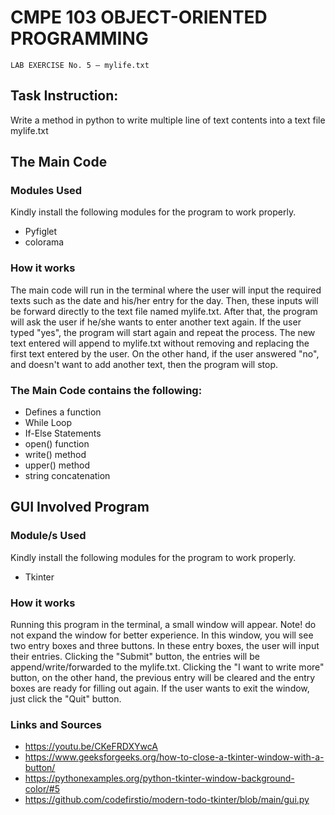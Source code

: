# CMPE 103 OBJECT-ORIENTED PROGRAMMING
```
LAB EXERCISE No. 5 – mylife.txt
```

## Task Instruction:
Write a method in python to write multiple line of text contents into a text file mylife.txt

## The Main Code
### Modules Used
Kindly install the following modules for the program to work properly.
* Pyfiglet
* colorama

### How it works
The main code will run in the terminal where the user will input the required texts such as the date and his/her entry for the day. Then, these inputs will be forward directly to the text file named mylife.txt. After that, the program will ask the user if he/she wants to enter another text again. If the user typed "yes", the program will start again and repeat the process. The new text entered will append to mylife.txt without removing and replacing the first text entered by the user. On the other hand, if the user answered "no", and doesn't want to add another text, then the program will stop. 

### The Main Code contains the following:
* Defines a function 
* While Loop
* If-Else Statements
* open() function
* write() method
* upper() method
* string concatenation 

## GUI Involved Program
### Module/s Used 
Kindly install the following modules for the program to work properly.
* Tkinter

### How it works
Running this program in the terminal, a small window will appear. Note! do not expand the window for better experience. In this window, you will see two entry boxes and three buttons. In these entry boxes, the user will input their entries. Clicking the "Submit" button, the entries will be append/write/forwarded to the mylife.txt. Clicking the "I want to write more" button, on the other hand, the previous entry will be cleared and the entry boxes are ready for filling out again. If the user wants to exit the window, just click the "Quit" button.


### Links and Sources
* https://youtu.be/CKeFRDXYwcA
* https://www.geeksforgeeks.org/how-to-close-a-tkinter-window-with-a-button/
* https://pythonexamples.org/python-tkinter-window-background-color/#5
* https://github.com/codefirstio/modern-todo-tkinter/blob/main/gui.py
